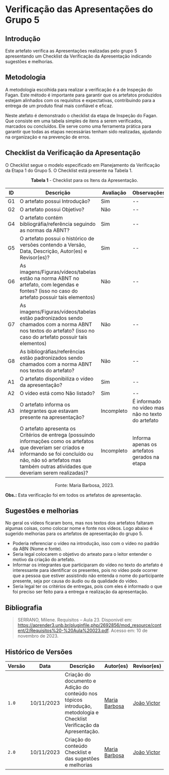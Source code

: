 # Verificação das Apresentações do Grupo 5

## Introdução

Este artefato verifica as Apresentações realizadas pelo grupo 5 apresentando um Checklist da Verificação da Apresentação indicando sugestões e melhorias. 

## Metodologia

A metodologia escolhida para realizar a verificação é a de Inspeção do Fagan. Este método é importante para garantir que os artefatos produzidos estejam alinhados com os requisitos e expectativas, contribuindo para a entrega de um produto final mais confiável e eficaz. 

Neste atefato é demonstrado o checklist da etapa de Inspeção do Fagan. Que consiste em uma tabela simples de itens a serem verificados, marcados ou concluídos. Ele serve como uma ferramenta prática para garantir que todas as etapas necessárias tenham sido realizadas, ajudando na organização e na prevenção de erros.

## Checklist da Verificação da Apresentação

O Checklist segue o modelo especificado em Planejamento da Verificação da Etapa 1 do Grupo 5. O Checklist está presente na Tabela 1.

<center>

**Tabela 1** - Checklist para os Itens da Apresentação.

| ID | Descrição | Avaliação | Observações |
| ---| -------- | --------- | ------------ |
| G1  | O artefato possui Introdução? | Sim | -- |
| G2  | O artefato possui Objetivo? | Não | -- |
| G4  | O artefato contém bibliográfia/referência seguindo as normas da ABNT? | Sim | -- |
| G5  | O artefato possui o histórico de versões contendo a Versão, Data, Descrição, Autor(es) e Revisor(es)? | Sim | -- |
| G6  | As imagens/Figuras/vídeos/tabelas estão na norma ABNT no artefato, com legendas e fontes? (isso no caso do artefato possuir tais elementos) | Não | -- |
| G7  | As imagens/Figuras/vídeos/tabelas estão padronizados sendo chamados com a norma ABNT nos textos do artefato? (isso no caso do artefato possuir tais elementos) | Não | -- |
| G8  | As bibliográfias/referências estão padronizados sendo chamados com a norma ABNT nos textos do artefato?  | Não | -- |
| A1 | O artefato disponibiliza o vídeo da apresentação? | Sim | -- |
| A2 | O vídeo está como Não listado? | Sim | -- |
| A3 | O artefato informa os integrantes que estavam presente na apresentação? | Incompleto | É informado no vídeo mas não no texto do artefato |
| A4 | O artefato apresenta os Critérios de entrega (possuindo informações como os artefatos que deveriam ser criados e informando se foi concluído ou não, não só artefatos mas também outras atividades que deveriam serem realizadas)? | Incompleto | Informa apenas os artefatos gerados na etapa |

Fonte: Maria Barbosa, 2023.

</center>

**Obs.:** Esta verificação foi em todos os artefatos de apresentação.

## Sugestões e melhorias

No geral os vídeos ficaram bons, mas nos textos dos artefatos faltaram algumas coisas, como colocar nome e fonte nos vídeos. Logo abaixo é sugerido melhorias para os artefatos de apresentação do grupo 5.

- Poderia referenciar o vídeo na introdução, isso com o vídeo no padrão da ABN (Nome e fonte).
- Seria legal colocarem o objetivo do arteato para o leitor entender o motivo da criação  do artefato. 
- Informar os integrantes que participaram do vídeo no texto do artefato é interessante para identificar os presentes, pois no vídeo pode ocorrer que a pessoa que estiver assistindo não entenda o nome do participante presente, seja por causa do áudio ou da qualidade do vídeo.
- Seria legal ter os critérios de entregas, pois com eles é informado o que foi preciso ser feito para a entrega e realização da apresentação.

## Bibliografia

> SERRANO, Milene. Requisitos – Aula 23. Disponivél em: https://aprender3.unb.br/pluginfile.php/2692856/mod_resource/content/2/Requisitos%20-%20Aula%20023.pdf. Acesso em: 10 de novembro de 2023.

## Histórico de Versões

| Versão | Data       | Descrição   | Autor(es)   | Revisor(es) |
| ------ | ---------- | ----------- | ------------ | ---------- |
| `1.0`  | 10/11/2023 | Criação do documento e Adição do conteúdo nos tópicos introdução, metodologia e Checklist Verificação da Apresentação.  | [Maria Barbosa](https://github.com/Madu01) | [João Victor](https://github.com/jvcostta) |
| `2.0`  | 10/11/2023 | Criação do conteúdo Checklist e das sugestões e melhorias  | [Maria Barbosa](https://github.com/Madu01) | [João Victor](https://github.com/jvcostta) |
